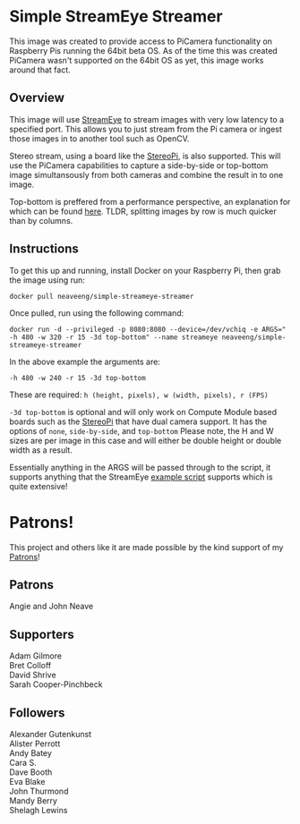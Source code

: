 # Simple StreamEye Streamer
This image was created to provide access to PiCamera functionality on Raspberry Pis running the 64bit beta OS. As of the time this was created PiCamera wasn't supported on the 64bit OS as yet, this image works around that fact.

## Overview
This image will use [StreamEye](https://github.com/neaveeng/streameye) to stream images with very low latency to a specified port. This allows you to just stream from the Pi camera or ingest those images in to another tool such as OpenCV.

Stereo stream, using a board like the [StereoPi](www.stereopi.com), is also supported. This will use the PiCamera capabilities to capture a side-by-side or top-bottom image simultansously from both cameras and combine the result in to one image.

Top-bottom is preffered from a performance perspective, an explanation for which can be found [here](https://stereopi.com/blog/ros-simple-depth-map-using-raspberry-pi). TLDR, splitting images by row is much quicker than by columns.

## Instructions
To get this up and running, install Docker on your Raspberry Pi, then grab the image using run:

`docker pull neaveeng/simple-streameye-streamer`

Once pulled, run using the following command:

`docker run -d --privileged -p 8080:8080 --device=/dev/vchiq -e ARGS=" -h 480 -w 320 -r 15 -3d top-bottom" --name streameye neaveeng/simple-streameye-streamer`

In the above example the arguments are:

`-h 480 -w 240 -r 15 -3d top-bottom`

These are required:
`h (height, pixels), w (width, pixels), r (FPS)`

`-3d top-bottom` is optional and will only work on Compute Module based boards such as the [StereoPi](www.stereopi.com) that have dual camera support. It has the options of `none`, `side-by-side`, and `top-bottom` Please note, the H and W sizes are per image in this case and will either be double height or double width as a result.

Essentially anything in the ARGS will be passed through to the script, it supports anything that the StreamEye [example script](https://github.com/NeaveEng/streameye/blob/master/extras/raspimjpeg.py) supports which is quite extensive!

# Patrons!

This project and others like it are made possible by the kind support of my [Patrons](www.patreon.com/neaveeng)!

## Patrons
Angie and John Neave

## Supporters
Adam Gilmore  
Bret Colloff  
David Shrive    
Sarah Cooper-Pinchbeck

## Followers
Alexander Gutenkunst  
Alister Perrott  
Andy Batey  
Cara S.  
Dave Booth  
Eva Blake  
John Thurmond  
Mandy Berry  
Shelagh Lewins

